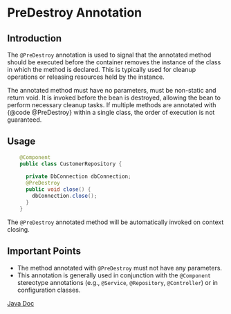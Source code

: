 # PreDestroy Annotation

## Introduction

The `@PreDestroy` annotation is used to signal that the annotated method
should be executed before the container removes the instance of the class
in which the method is declared. This is typically used for cleanup operations
or releasing resources held by the instance. 

The annotated method must have no parameters, must be non-static and return void.
It is invoked before the bean is destroyed, allowing the bean to perform necessary cleanup tasks.
If multiple methods are annotated with {@code @PreDestroy} within a single
class, the order of execution is not guaranteed.

## Usage

```java
    @Component
    public class CustomerRepository {
    
      private DbConnection dbConnection;
      @PreDestroy
      public void close() {
        dbConnection.close();
      }
    }
```
The `@PreDestroy` annotated method will be automatically invoked on context closing.

## Important Points

- The method annotated with `@PreDestroy` must not have any parameters.
- This annotation is generally used in conjunction with the `@Component` stereotype annotations (e.g., `@Service`, `@Repository`, `@Controller`) or in configuration classes.

[Java Doc](https://yevgendemotestorganization.github.io/bring-core-javadoc/com/bobocode/bring/core/annotation/PreDestroy.html)




